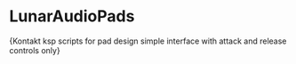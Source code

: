 # LunarAudioPads
{Kontakt ksp scripts for pad design simple interface with attack and release controls only}
